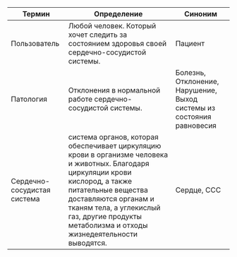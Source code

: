 Термин|Определение|Синоним
------|-----------|-------
Пользователь | Любой человек. Который хочет следить за состоянием здоровья своей сердечно-сосудистой системы. | Пациент
Патология | Отклонения в нормальной работе сердечно-сосудистой системы.  | Болезнь, Отклонение, Нарушение, Выход системы из состояния равновесия
Сердечно-сосудистая система | система органов, которая обеспечивает циркуляцию крови в организме человека и животных. Благодаря циркуляции крови кислород, а также питательные вещества доставляются органам и тканям тела, а углекислый газ, другие продукты метаболизма и отходы жизнедеятельности выводятся. | Сердце, ССС
